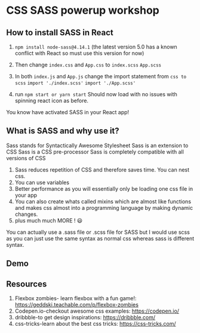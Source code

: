 # CSS SASS powerup workshop

## How to install SASS in React

1. `npm install node-sass@4.14.1`  (the latest version 5.0 has a known conflict with React so must use this version for now)


2. Then change `index.css` and `App.css` to `index.scss` `App.scss`

3. In both `index.js` and `App.js` change the import statement from `css to scss` 
`import './index.scss'`
`import './App.scss'`

4. run `npm start or yarn start` 
Should now load with no issues with spinning react icon as before. 

You know have activated SASS in your React app! 


## What is SASS and why use it?

Sass stands for Syntactically Awesome Stylesheet
Sass is an extension to CSS
Sass is a CSS pre-processor
Sass is completely compatible with all versions of CSS
1. Sass reduces repetition of CSS and therefore saves time. You can nest css. 
2. You can use variables
3. Better performance as you will essentially only be loading one css file in your app
4. You can also create whats called mixins which are almost like functions and makes css almost into a programming language by making dynamic changes. 
5. plus much much MORE ! 😃

You can actually use a .sass file or .scss file for SASS but I would use scss as you can just use the same syntax as normal css whereas sass is different syntax. 


## Demo


## Resources

1. Flexbox zombies- learn flexbox with a fun game!: https://geddski.teachable.com/p/flexbox-zombies
2. Codepen.io-checkout awesome css examples: https://codepen.io/
3. dribbble-to get design inspirations: https://dribbble.com/
4. css-tricks-learn about the best css tricks: https://css-tricks.com/
 

